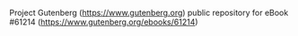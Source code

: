 Project Gutenberg (https://www.gutenberg.org) public repository for eBook #61214 (https://www.gutenberg.org/ebooks/61214)
